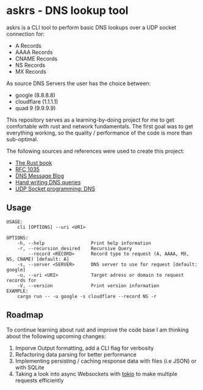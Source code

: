 # askrs - DNS lookup tool

askrs is a CLI tool to perform basic DNS lookups over a UDP socket connection for:

- A Records
- AAAA Records
- CNAME Records
- NS Records
- MX Records

As source DNS Servers the user has the choice between:

- google (8.8.8.8)
- cloudflare (1.1.1.1)
- quad 9 (9.9.9.9)

This repository serves as a learning-by-doing project for me to get comfortable with rust and network fundamentals. The first goal was to get everything working, so the quality / performance of the code is more than sub-optimal.

The following sources and references were used to create this project:
- [The Rust book](https://doc.rust-lang.org/book/)
- [RFC 1035](https://www.rfc-editor.org/rfc/rfc1035)
- [DNS Message Blog](https://cabulous.medium.com/dns-message-how-to-read-query-and-response-message-cfebcb4fe817)
- [Hand writing DNS queries](http://russellcoleman.org/posts/1)
- [UDP Socket programming: DNS](https://w3.cs.jmu.edu/kirkpams/OpenCSF/Books/csf/html/UDPSockets.html)

## Usage 

```
USAGE:
    cli [OPTIONS] --uri <URI>

OPTIONS:
    -h, --help                 Print help information
    -r, --recursion_desired    Recursive Query
        --record <RECORD>      Record type to request (A, AAAA, MX, NS, CNAME) [default: A]
    -s, --server <SERVER>      DNS server to use for request [default: google]
    -u, --uri <URI>            Target adress or domain to request records for
    -V, --version              Print version information
EXAMPLE:
    cargo run -- -u google -s cloudflare --record NS -r
```

## Roadmap

To continue learning about rust and improve the code base I am thinking about the following upcoming changes:

1. Imporve Output formatting, add a CLI flag for verbosity
2. Refactoring data parsing for better performance
3. Implementing persisting / caching response data with files (i.e JSON) or with SQLite
4. Taking a look into async Websockets with [tokio](https://tokio.rs/) to make multiple requests efficiently
